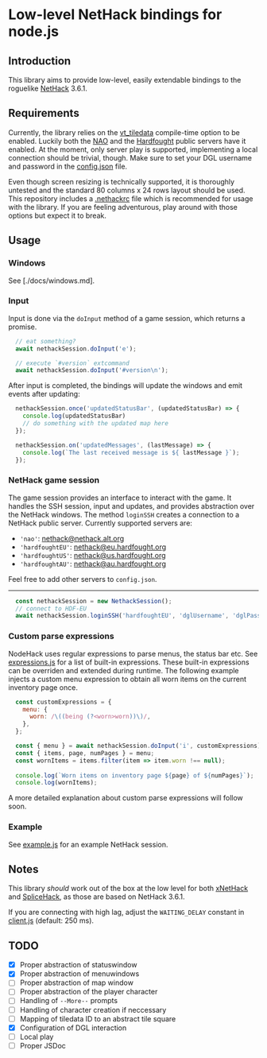 # Low-level NetHack bindings for node.js

## Introduction

This library aims to provide low-level, easily extendable bindings to the roguelike [NetHack](https://nethack.org) 3.6.1.


## Requirements

Currently, the library relies on the [vt_tiledata](https://nethackwiki.com/wiki/vt_tiledata) compile-time option to be enabled. Luckily both the [NAO](https://nethack.alt.org) and the [Hardfought](https://hardfought.org) public servers have it enabled. At the moment, only server play is supported, implementing a local connection should be trivial, though. Make sure to set your DGL username and password in the [config.json](./config.json) file. 

Even though screen resizing is technically supported, it is thoroughly untested and the standard 80 columns x 24 rows layout should be used. This repository includes a [.nethackrc](./.nethackrc) file which is recommended for usage with the library. If you are feeling adventurous, play around with those options but expect it to break.


## Usage

### Windows

See [./docs/windows.md].

### Input

Input is done via the `doInput` method of a game session, which returns a promise.

```javascript
  // eat something?
  await nethackSession.doInput('e');
```

```javascript
  // execute `#version` extcommand
  await nethackSession.doInput('#version\n');
```

After input is completed, the bindings will update the windows and emit events after updating:

```javascript
  nethackSession.once('updatedStatusBar', (updatedStatusBar) => {
    console.log(updatedStatusBar)
    // do something with the updated map here
  });
```

```javascript
  nethackSession.on('updatedMessages', (lastMessage) => {
    console.log(`The last received message is ${ lastMessage }`);
  });
```

### NetHack game session

The game session provides an interface to interact with the game. It handles the SSH session, input and updates, and provides abstraction over the NetHack windows. The method `loginSSH` creates a connection to a NetHack public server. Currently supported servers are:

+ `'nao'`:          nethack@nethack.alt.org
+ `'hardfoughtEU'`: nethack@eu.hardfought.org
+ `'hardfoughtUS'`: nethack@us.hardfought.org
+ `'hardfoughtAU'`: nethack@au.hardfought.org

Feel free to add other servers to `config.json`.

---

```javascript
  const nethackSession = new NethackSession();
  // connect to HDF-EU
  await nethackSession.loginSSH('hardfoughtEU', 'dglUsername', 'dglPassword');
```

### Custom parse expressions

NodeHack uses regular expressions to parse menus, the status bar etc. See [expressions.js](./expressions.js) for a list of built-in expressions. These built-in expressions can be overriden and extended during runtime. The following example injects a custom menu expression to obtain all worn items on the current inventory page once. 

```javascript
  const customExpressions = {
    menu: {
      worn: /\((being (?<worn>worn))\)/,
    },
  };

  const { menu } = await nethackSession.doInput('i', customExpressions);
  const { items, page, numPages } = menu;
  const wornItems = items.filter(item => item.worn !== null);
  
  console.log(`Worn items on inventory page ${page} of ${numPages}`);
  console.log(wornItems);
```

A more detailed explanation about custom parse expressions will follow soon.

### Example

See [example.js](./example.js) for an example NetHack session.


## Notes

This library _should_ work out of the box at the low level for both [xNetHack](https://github.com/copperwater/xNetHack) and [SpliceHack](https://nethackwiki.com/wiki/SpliceHack), as those are based on NetHack 3.6.1.

If you are connecting with high lag, adjust the `WAITING_DELAY` constant in [client.js](./client.js) (default: 250 ms).


## TODO

+ [x] Proper abstraction of statuswindow
+ [x] Proper abstraction of menuwindows
+ [ ] Proper abstraction of map window
+ [ ] Proper abstraction of the player character
+ [ ] Handling of `--More--` prompts
+ [ ] Handling of character creation if neccessary
+ [ ] Mapping of tiledata ID to an abstract tile square
+ [x] Configuration of DGL interaction
+ [ ] Local play
+ [ ] Proper JSDoc
